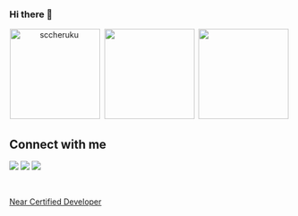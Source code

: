 ### Hi there 👋

<!-- themes: react, material-palenight, great-gatsby, tokyonight_duo -->

<p align="center"> <img src="https://github-readme-stats.vercel.app/api?username=sccheruku&count_private=true&show_icons=true&include_all_commits=true&theme=react" alt="sccheruku" height="161" />&nbsp;
<img src="https://github-readme-stats.vercel.app/api/top-langs/?username=sccheruku&layout=compact&langs_count=11&theme=react"  height="161"/>&nbsp;
<img src="http://github-readme-streak-stats.herokuapp.com?user=sccheruku&theme=react&background=000000" height="161"/>&nbsp;
<p align="center">

  
## Connect with me

<!-- <a href="https://blog.kostic.dev"><img src="https://img.shields.io/badge/blog.kostic.dev-3423A6?style=flat&logo=Google-Chrome&logoColor=white"/></a> -->
<a href="https://www.linkedin.com/in/scheruku/"><img src="https://img.shields.io/badge/-sccheruku-0077B5?style=flat&logo=Linkedin&logoColor=black"/></a>
<img src="https://visitor-badge.glitch.me/badge?page_id=sccheruku.sccheruku&logoColor=black"/> 
<img src="https://img.shields.io/github/stars/sccheruku?color=black&logoColor=black&style=social" />  
</p>


<br />

[Near Certified Developer](https://certificates.near.university/account/cherukumilli-sai.near)
  
<!--
**sccheruku/sccheruku** is a ✨ _special_ ✨ repository because its `README.md` (this file) appears on your GitHub profile.

Here are some ideas to get you started:

- 🔭 I’m currently working on ...
- 🌱 I’m currently learning ...
- 👯 I’m looking to collaborate on ...
- 🤔 I’m looking for help with ...
- 💬 Ask me about ...
- 📫 How to reach me: ...
- 😄 Pronouns: ...
- ⚡ Fun fact: ...
-->
